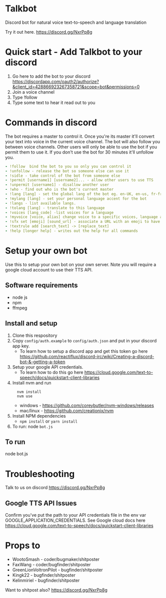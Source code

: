 # Talkbot
Discord bot for natural voice text-to-speech and language translation


Try it out here.
https://discord.gg/NxrPp8g

# Quick start - Add Talkbot to your discord

1. Go here to add the bot to your discord https://discordapp.com/oauth2/authorize?&client_id=428866923267358721&scope=bot&permissions=0
2. Join a voice channel
3. Type !follow
4. Type some text to hear it read out to you

# Commands in discord
The bot requires a master to control it. Once you're its master it'll convert your text into voice in the current voice channel. The bot will also follow you between voice channels. Other users will only be able to use the bot if you permit them to use it. If you don't use the bot for 30 minutes it'll unfollow you.
```yaml
- !follow  bind the bot to you so only you can control it
- !unfollow - release the bot so someone else can use it
- !sidle - take control of the bot from someone else
- !permit [username1] [username2]... - allow other users to use TTS
- !unpermit [username1] - disallow another user
- !who - find out who is the bot's current master
- !lang [lang] - set the global lang of the bot eg. en-UK, en-us, fr-fr, it
- !mylang [lang] - set your personal language accent for the bot
- !langs - list available langs.
- !tolang [lang] - translate to this language
- !voices [lang_code] -list voices for a language
- !myvoice [voice, alias] change voice to a specific voices, language and gender.
- !sfx set [emoji] [sound_url] - associate a URL with an emoji to have it play when someone says the emoji 
- !textrule add [search_text] -> [replace_text]
- !help [longer help] - writes out the help for all commands
```
# Setup your own bot
Use this to setup your own bot on your own server. Note you will require a google cloud account to use their TTS API.

## Software requirements
- node js
- npm
- ffmpeg

## Install and setup
1. Clone this respository
2. Copy `config/auth.example` to `config/auth.json` and put in your discord app key. 
    - To learn how to setup a discord app and get this token go here https://github.com/reactiflux/discord-irc/wiki/Creating-a-discord-bot-&-getting-a-token
3. Setup your google API credentials. 
    * To learn how to do this go here https://cloud.google.com/text-to-speech/docs/quickstart-client-libraries
4. Install nvm and run 
    ```
      nvm install
      nvm use
    ```
    * windows - https://github.com/coreybutler/nvm-windows/releases
    * mac/linux - https://github.com/creationix/nvm
5. Install NPM dependencies
    * `npm install` or `yarn install`
5. To run: node `bot.js`

## To run
node bot.js

# Troubleshooting 

Talk to us on discord https://discord.gg/NxrPp8g

## Google TTS API Issues

Confirm you've put the path to your API credentials file in the env var GOOGLE_APPLICATION_CREDENTIALS. See Google cloud docs here https://cloud.google.com/text-to-speech/docs/quickstart-client-libraries

# Props to
* WootoSmash - coder/bugmaker/shitposter
* FaxWang - coder/bugfinder/shitposter
* GreenLionVoltronPilot - bugfinder/shitposter
* Kingk22 - bugfinder/shitposter
* Kelinmiriel - bugfinder/shitposter

Want to shitpost also? https://discord.gg/NxrPp8g
